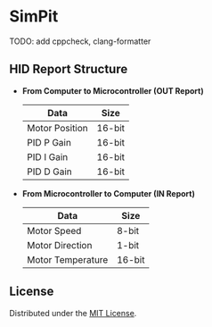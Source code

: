 # SimPit

TODO: add cppcheck, clang-formatter

## HID Report Structure

- **From Computer to Microcontroller (OUT Report)**

  | Data            | Size   |
  | --------------  | ------ |
  | Motor Position  | 16-bit |
  | PID P Gain      | 16-bit |
  | PID I Gain      | 16-bit |
  | PID D Gain      | 16-bit |

- **From Microcontroller to Computer (IN Report)**

  | Data            | Size   |
  | --------------  | ------ |
  | Motor Speed     | 8-bit  |
  | Motor Direction | 1-bit  |
  | Motor Temperature | 16-bit |

## License

Distributed under the [MIT License](LICENSE).

